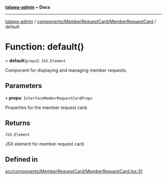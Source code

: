 [**talawa-admin**](../../../../README.md) • **Docs**

***

[talawa-admin](../../../../modules.md) / [components/MemberRequestCard/MemberRequestCard](../README.md) / default

# Function: default()

\> **default**(`props`): `JSX.Element`

Component for displaying and managing member requests.

## Parameters

• **props**: `InterfaceMemberRequestCardProps`

Properties for the member request card.

## Returns

`JSX.Element`

JSX element for member request card.

## Defined in

[src/components/MemberRequestCard/MemberRequestCard.tsx:31](https://github.com/PalisadoesFoundation/talawa-admin/blob/6393648179f5fe59037f42564a6a7bc1ca4e7f9d/src/components/MemberRequestCard/MemberRequestCard.tsx#L31)
